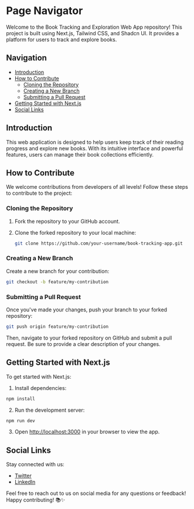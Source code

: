 # Page Navigator

Welcome to the Book Tracking and Exploration Web App repository! This project is built using Next.js, Tailwind CSS, and Shadcn UI. It provides a platform for users to track and explore books.

## Navigation

- [Introduction](#introduction)
- [How to Contribute](#how-to-contribute)
  - [Cloning the Repository](#cloning-the-repository)
  - [Creating a New Branch](#creating-a-new-branch)
  - [Submitting a Pull Request](#submitting-a-pull-request)
- [Getting Started with Next.js](#getting-started-with-nextjs)
- [Social Links](#social-links)

## Introduction

This web application is designed to help users keep track of their reading progress and explore new books. With its intuitive interface and powerful features, users can manage their book collections efficiently.

## How to Contribute

We welcome contributions from developers of all levels! Follow these steps to contribute to the project:

### Cloning the Repository

1. Fork the repository to your GitHub account.
2. Clone the forked repository to your local machine:

   ```bash
   git clone https://github.com/your-username/book-tracking-app.git
   ```

### Creating a New Branch

Create a new branch for your contribution:

```bash
git checkout -b feature/my-contribution
```

### Submitting a Pull Request

Once you've made your changes, push your branch to your forked repository:

```bash
git push origin feature/my-contribution
```

Then, navigate to your forked repository on GitHub and submit a pull request. Be sure to provide a clear description of your changes.

## Getting Started with Next.js

To get started with Next.js:

1. Install dependencies:

```bash
npm install
```

2. Run the development server:

```bash
npm run dev
```

3. Open [http://localhost:3000](http://localhost:3000) in your browser to view the app.

## Social Links

Stay connected with us:

- [Twitter](https://twitter.com/GrowWithTalha)
- [LinkedIn](https://www.linkedin.com/in/growwithtalha1/)

Feel free to reach out to us on social media for any questions or feedback! Happy contributing! 📚✨
